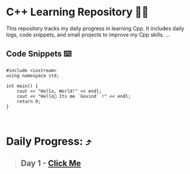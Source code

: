 # C++ Learning Repository 🍵🍵

This repository tracks my daily progress in learning Cpp. It includes daily logs, code snippets, and small projects to improve my Cpp skills.
...

## Code Snippets ⌨️

```
#include <iostream>
using namespace std;

int main() {
    cout << "Hello, World!" << endl;
    cout << "Hello👋 Its me `Govind` !" << endl;
    return 0;
}
```
<br>

# Daily Progress: ⤴️
 > ## Day 1  - [Click Me]()